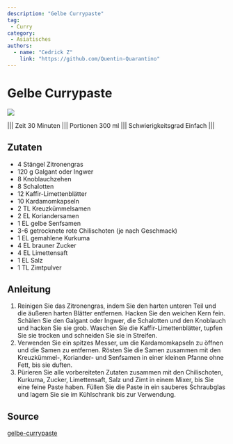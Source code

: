 ```yaml
---
description: "Gelbe Currypaste"
tag:
 - Curry
category:
 - Asiatisches
authors:
  - name: "Cedrick Z"
    link: "https://github.com/Quentin-Quarantino"
---
```


# Gelbe Currypaste


![](https://via.placeholder.com/1280x480)

||| Zeit
30 Minuten
||| Portionen
300 ml
||| Schwierigkeitsgrad
Einfach
|||

## Zutaten

- 4 Stängel Zitronengras
- 120 g Galgant oder Ingwer
- 8 Knoblauchzehen
- 8 Schalotten
- 12 Kaffir-Limettenblätter
- 10 Kardamomkapseln
- 2 TL Kreuzkümmelsamen
- 2 EL Koriandersamen
- 1 EL gelbe Senfsamen
- 3-6 getrocknete rote Chilischoten (je nach Geschmack)
- 1 EL gemahlene Kurkuma
- 4 EL brauner Zucker
- 4 EL Limettensaft
- 1 EL Salz
- 1 TL Zimtpulver

## Anleitung

1. Reinigen Sie das Zitronengras, indem Sie den harten unteren Teil und die äußeren harten Blätter entfernen. Hacken Sie den weichen Kern fein. Schälen Sie den Galgant oder Ingwer, die Schalotten und den Knoblauch und hacken Sie sie grob. Waschen Sie die Kaffir-Limettenblätter, tupfen Sie sie trocken und schneiden Sie sie in Streifen.
2. Verwenden Sie ein spitzes Messer, um die Kardamomkapseln zu öffnen und die Samen zu entfernen. Rösten Sie die Samen zusammen mit den Kreuzkümmel-, Koriander- und Senfsamen in einer kleinen Pfanne ohne Fett, bis sie duften.
3. Pürieren Sie alle vorbereiteten Zutaten zusammen mit den Chilischoten, Kurkuma, Zucker, Limettensaft, Salz und Zimt in einem Mixer, bis Sie eine feine Paste haben. Füllen Sie die Paste in ein sauberes Schraubglas und lagern Sie sie im Kühlschrank bis zur Verwendung.

## Source
[gelbe-currypaste](https://www.kuechengoetter.de/rezepte/gelbe-currypaste-85168)
